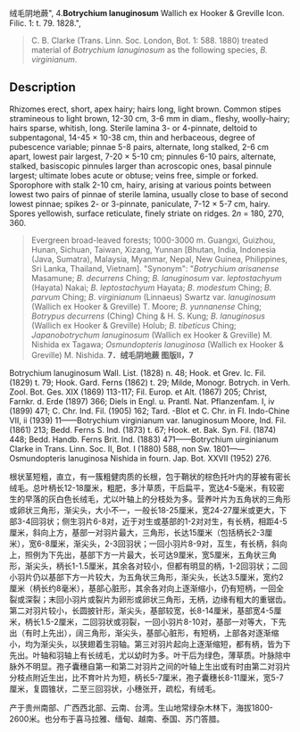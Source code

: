 绒毛阴地蕨",
4.**Botrychium lanuginosum** Wallich ex Hooker & Greville Icon. Filic. 1: t. 79. 1828.",

> C. B. Clarke (Trans. Linn. Soc. London, Bot. 1: 588. 1880) treated material of *Botrychium lanuginosum* as the following species, *B. virginianum*.

## Description
Rhizomes erect, short, apex hairy; hairs long, light brown. Common stipes stramineous to light brown, 12-30 cm, 3-6 mm in diam., fleshy, woolly-hairy; hairs sparse, whitish, long. Sterile lamina 3- or 4-pinnate, deltoid to subpentagonal, 14-45 × 10-38 cm, thin and herbaceous, degree of pubescence variable; pinnae 5-8 pairs, alternate, long stalked, 2-6 cm apart, lowest pair largest, 7-20 × 5-10 cm; pinnules 6-10 pairs, alternate, stalked, basiscopic pinnules larger than acroscopic ones, basal pinnule largest; ultimate lobes acute or obtuse; veins free, simple or forked. Sporophore with stalk 2-10 cm, hairy, arising at various points between lowest two pairs of pinnae of sterile lamina, usually close to base of second lowest pinnae; spikes 2- or 3-pinnate, paniculate, 7-12 × 5-7 cm, hairy. Spores yellowish, surface reticulate, finely striate on ridges. 2*n* = 180, 270, 360.

> Evergreen broad-leaved forests; 1000-3000 m. Guangxi, Guizhou, Hunan, Sichuan, Taiwan, Xizang, Yunnan [Bhutan, India, Indonesia (Java, Sumatra), Malaysia, Myanmar, Nepal, New Guinea, Philippines, Sri Lanka, Thailand, Vietnam].
  "Synonym": "*Botrychium arisanense* Masamune; *B. decurrens* Ching; *B. lanuginosum* var. *leptostachyum* (Hayata) Nakai; *B. leptostachyum* Hayata; *B. modestum* Ching; *B. parvum* Ching; *B. virginianum* (Linnaeus) Swartz var. *lanuginosum* (Wallich ex Hooker &amp; Greville) T. Moore; *B. yunnanense* Ching; *Botrypus decurrens* (Ching) Ching &amp; H. S. Kung; *B. lanuginosus* (Wallich ex Hooker &amp; Greville) Holub; *B. tibeticus* Ching; *Japanobotrychum lanuginosum* (Wallich ex Hooker &amp; Greville) M. Nishida ex Tagawa; *Osmundopteris lanuginosa* (Wallich ex Hooker &amp; Greville) M. Nishida.
**7．绒毛阴地蕨 图版II，7**

Botrychium lanuginosum Wall. List. (1828) n. 48; Hook. et Grev. Ic. Fil. (1829) t. 79; Hook. Gard. Ferns (1862) t. 29; Milde, Monogr. Botrych. in Verh. Zool. Bot. Ges. XIX (1869) 113-117; Fil. Europ. et Alt. (1867) 205; Christ, Farnkr. d. Erde (1897) 366; Diels in Engl. u. Prantl. Nat. Pflanzenfam. I, iv (1899) 471; C. Chr. Ind. Fil. (1905) 162; Tard. -Blot et C. Chr. in Fl. Indo-Chine VII, ii (1939) 11——Botrychium virginianum var. lanuginosum Moore, Ind. Fil. (1861) 213; Bedd. Ferns S. Ind. (1873) t. 67; Hook. et. Bak. Syn. Fil. (1874) 448; Bedd. Handb. Ferns Brit. Ind. (1883) 471——Botrychium uirginianum CIarke in Trans. Linn. Soc. II, Bot. I (1880) 588, non Sw. 1801——Osmundopteris lanuginosa Nishida in fourn. Jap. Bot. XXVII (1952) 276.

根状茎短粗，直立，有一簇粗健肉质的长根，包于鞘状的棕色托叶内的芽被有密长绒毛。总叶柄长12-18厘米，粗肥，多汁草质，干后扁平，宽达4-5毫米，有较密生的早落的灰白色长绒毛，尤以叶轴上的分枝处为多。营养叶片为五角状的三角形或卵状三角形，渐尖头，大小不一，一般长18-25厘米，宽24-27厘米或更大，下部3-4回羽状；侧生羽片6-8对，近于对生或基部的1-2对对生，有长柄，相距4-5厘米，斜向上方，基部一对羽片最大，三角形，长达15厘米（包括柄长2-3厘米），宽6-8厘米，渐尖头，2-3回羽状；一回小羽片8-9对，互生，有长柄，斜向上，照例为下先出，基部下方一片最大，长可达9厘米，宽5厘米，五角状三角形，渐尖头，柄长1-1.5厘米，其余各对较小，但都有明显的柄，1-2回羽状；二回小羽片仍以基部下方一片较大，为五角状三角形，渐尖头，长达3.5厘米，宽约2厘米（柄长约8毫米），基部心脏形，其余各对向上逐渐缩小，仍有短柄，一回全裂或深裂；末回小羽片或裂片为卵形或卵状三角形，无柄，边缘有粗大的重锯齿。第二对羽片较小，长圆披针形，渐尖头，基部较宽，长8-14厘米，基部宽4-5厘米，柄长1.5-2厘米，二回羽状或羽裂，一回小羽片8-10对，基部一对等大，下先出（有时上先出），阔三角形，渐尖头，基部心脏形，有短柄，上部各对逐渐缩小，均为渐尖头，以狭翅着生羽轴。第三对羽片起向上逐渐缩短，都有柄，皆为下先出。叶轴和羽轴上有长绒毛，尤以幼时为多。叶干后为绿色，薄草质。叶脉除中脉外不明显。孢子囊穗自第一和第二对羽片之间的叶轴上生出或有时由第二对羽片分枝点附近生出，比不育叶片为短，柄长5-7厘米，孢子囊穗长8-11厘米，宽5-7厘米，复圆锥状，二至三回羽状，小穗张开，疏松，有绒毛。

产于贵州南部、广西西北部、云南、台湾。生山地常绿杂木林下，海拔1800-2600米。也分布于喜马拉雅、缅甸、越南、泰国、苏门答腊。
